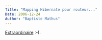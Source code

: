 ```yaml
---
Title: "Mapping Hibernate pour routeur..."
Date: 2006-12-24
Author: "Baptiste Mathus"
---
```




[Extraordinaire](http://forum.hibernate.org/viewtopic.php?p=2335173#2335173)
:-).

